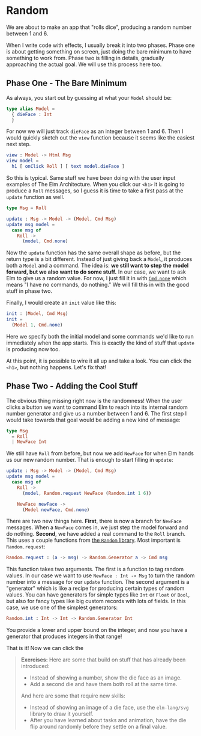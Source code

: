 # Random


We are about to make an app that "rolls dice", producing a random number between 1 and 6.

When I write code with effects, I usually break it into two phases. Phase one is about getting something on screen, just doing the bare minimum to have something to work from. Phase two is filling in details, gradually approaching the actual goal. We will use this process here too.


## Phase One - The Bare Minimum

As always, you start out by guessing at what your `Model` should be:

```elm
type alias Model =
  { dieFace : Int
  }
```

For now we will just track `dieFace` as an integer between 1 and 6. Then I would quickly sketch out the `view` function because it seems like the easiest next step.

```elm
view : Model -> Html Msg
view model =
  h1 [ onClick Roll ] [ text model.dieFace ]
```

So this is typical. Same stuff we have been doing with the user input examples of The Elm Architecture. When you click our `<h1>` it is going to produce a `Roll` messages, so I guess it is time to take a first pass at the `update` function as well.

```elm
type Msg = Roll

update : Msg -> Model -> (Model, Cmd Msg)
update msg model =
  case msg of
    Roll ->
      (model, Cmd.none)
```

Now the `update` function has the same overall shape as before, but the return type is a bit different. Instead of just giving back a `Model`, it produces both a `Model` and a command. The idea is: **we still want to step the model forward, but we also want to do some stuff.** In our case, we want to ask Elm to give us a random value. For now, I just fill it in with [`Cmd.none`](TODO) which means "I have no commands, do nothing." We will fill this in with the good stuff in phase two.

Finally, I would create an `init` value like this:

```elm
init : (Model, Cmd Msg)
init =
  (Model 1, Cmd.none)
```

Here we specify both the initial model and some commands we'd like to run immediately when the app starts. This is exactly the kind of stuff that `update` is producing now too.

At this point, it is possible to wire it all up and take a look. You can click the `<h1>`, but nothing happens. Let's fix that!


## Phase Two - Adding the Cool Stuff

The obvious thing missing right now is the randomness! When the user clicks a button we want to command Elm to reach into its internal random number generator and give us a number between 1 and 6. The first step I would take towards that goal would be adding a new kind of message:

```elm
type Msg
  = Roll
  | NewFace Int
```

We still have `Roll` from before, but now we add `NewFace` for when Elm hands us our new random number. That is enough to start filling in `update`:

```elm
update : Msg -> Model -> (Model, Cmd Msg)
update msg model =
  case msg of
    Roll ->
      (model, Random.request NewFace (Random.int 1 6))

    NewFace newFace ->
      (Model newFace, Cmd.none)
```

There are two new things here. **First**, there is now a branch for `NewFace` messages. When a `NewFace` comes in, we just step the model forward and do nothing. **Second**, we have added a real command to the `Roll` branch. This uses a couple functions from [the `Random` library](TODO). Most important is `Random.request`:

```elm
Random.request : (a -> msg) -> Random.Generator a -> Cmd msg
```

This function takes two arguments. The first is a function to tag random values. In our case we want to use `NewFace : Int -> Msg` to turn the random number into a message for our `update` function. The second argument is a "generator" which is like a recipe for producing certain types of random values. You can have generators for simple types like `Int` or `Float` or `Bool`, but also for fancy types like big custom records with lots of fields. In this case, we use one of the simplest generators:

```elm
Random.int : Int -> Int -> Random.Generator Int
```

You provide a lower and upper bound on the integer, and now you have a generator that produces integers in that range!

That is it! Now we can click the 

> **Exercises:** Here are some that build on stuff that has already been introduced:
> 
>   - Instead of showing a number, show the die face as an image.
>   - Add a second die and have them both roll at the same time.
>
> And here are some that require new skills:
> 
>   - Instead of showing an image of a die face, use the `elm-lang/svg` library to draw it yourself.
>   - After you have learned about tasks and animation, have the die flip around randomly before they settle on a final value.


